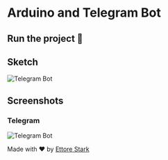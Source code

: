 # Arduino and Telegram Bot

## Run the project 🚀

## Sketch

![Telegram Bot](http://github.com/ettorestark/arduino-and-telegram-bot/blob/assets/sketch.jpg)

## Screenshots

### Telegram 

![Telegram Bot](http://github.com/ettorestark/arduino-and-telegram-bot/blob/assets/telegram.jpg)

Made with ❤ by [Ettore Stark](http://github.com/ettorestark)

